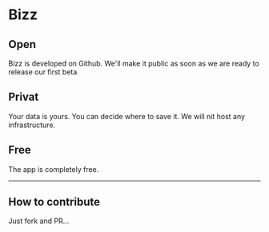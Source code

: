 # Bizz

## Open

Bizz is developed on Github. We'll make it public as soon as we are ready to release our first beta

## Privat

Your data is yours. You can decide where to save it. We will nit host any infrastructure.

## Free

The app is completely free.

---

## How to contribute

Just fork and PR...
